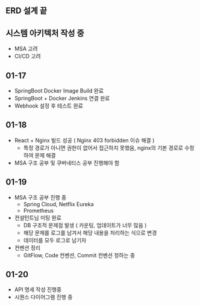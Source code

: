 ## ERD 설계 끝

## 시스템 아키텍처 작성 중
- MSA 고려
- CI/CD 고려

## 01-17
- SpringBoot Docker Image Build 완료
- SpringBoot + Docker Jenkins 연결 완료
- Webhook 설정 후 테스트 완료

## 01-18
- React + Nginx 빌드 성공 ( Nginx 403 forbidden 이슈 해결 )
  - 특정 경로가 아니면 권한이 없어서 접근하지 못했음, nginx의 기본 경로로 수정하여 문제 해결
- MSA 구조 공부 및 쿠버네티스 공부 진행해야 함

## 01-19
- MSA 구조 공부 진행 중
  - Spring Cloud, Netflix Eureka
  - Prometheus
- 컨설턴트님 미팅 완료
  - DB 구조적 문제점 발생 ( 카운팅, 업데이트가 너무 많음 )
  - 해당 문제를 로그를 남겨서 해당 내용을 처리하는 식으로 변경
  - 데이터를 모두 로그로 남기자
- 컨벤션 정리
  - GitFlow, Code 컨벤션, Commit 컨벤션 정하는 중

## 01-20
- API 명세 작성 진행중
- 시퀀스 다이어그램 진행 중